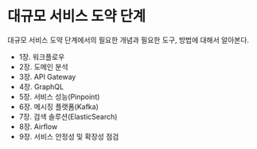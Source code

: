 # 대규모 서비스 도약 단계

대규모 서비스 도약 단계에서의 필요한 개념과 필요한 도구, 방법에 대해서 알아본다.

 - 1장. 워크플로우
 - 2장. 도메인 분석
 - 3장. API Gateway
 - 4장. GraphQL
 - 5장. 서비스 성능(Pinpoint)
 - 6장. 메시징 플랫폼(Kafka)
 - 7장. 검색 솔루션(ElasticSearch)
 - 8장. Airflow
 - 9장. 서비스 안정성 및 확장성 점검
